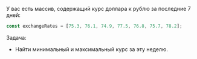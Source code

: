У вас есть массив, содержащий курс доллара к рублю за последние 7 дней:

```typescript
const exchangeRates = [75.3, 76.1, 74.9, 77.5, 76.8, 75.7, 78.2];
```

Задача:

* Найти минимальный и максимальный курс за эту неделю.